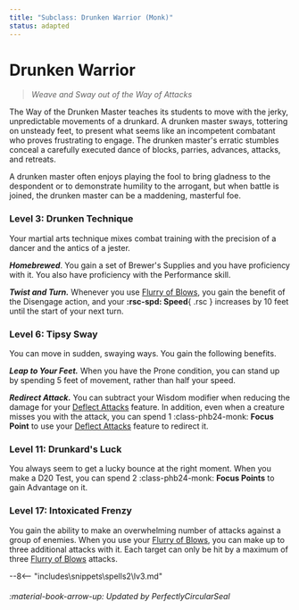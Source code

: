 ```yaml
---
title: "Subclass: Drunken Warrior (Monk)"
status: adapted
---
```


<p style="display:none">
Weave and Sway out of the Way of Attacks
</p>

# Drunken Warrior

> *Weave and Sway out of the Way of Attacks*  

The Way of the Drunken Master teaches its students to move with the jerky, unpredictable movements of a drunkard. A drunken master sways, tottering on unsteady feet, to present what seems like an incompetent combatant who proves frustrating to engage. The drunken master's erratic stumbles conceal a carefully executed dance of blocks, parries, advances, attacks, and retreats.

A drunken master often enjoys playing the fool to bring gladness to the despondent or to demonstrate humility to the arrogant, but when battle is joined, the drunken master can be a maddening, masterful foe.

### Level 3: Drunken Technique

Your martial arts technique mixes combat training with the precision of a dancer and the antics of a jester.

***Homebrewed***. You gain a set of Brewer's Supplies and you have proficiency with it. You also have proficiency with the Performance skill.

***Twist and Turn.*** Whenever you use [Flurry of Blows], you gain the benefit of the Disengage action, and your **:rsc-spd: Speed**{ .rsc } increases by 10 feet until the start of your next turn.

### Level 6: Tipsy Sway

You can move in sudden, swaying ways. You gain the following benefits.

***Leap to Your Feet.*** When you have the Prone condition, you can stand up by spending 5 feet of movement, rather than half your speed.

***Redirect Attack.*** You can subtract your Wisdom modifier when reducing the damage for your [Deflect Attacks] feature. In addition, even when a creature misses you with the attack, you can spend 1 :class-phb24-monk: **Focus Point** to use your [Deflect Attacks] feature to redirect it.

### Level 11: Drunkard's Luck

You always seem to get a lucky bounce at the right moment. When you make a D20 Test, you can spend 2 :class-phb24-monk: **Focus Points** to gain Advantage on it.

### Level 17: Intoxicated Frenzy

You gain the ability to make an overwhelming number of attacks against a group of enemies. When you use your [Flurry of Blows], you can make up to three additional attacks with it. Each target can only be hit by a maximum of three [Flurry of Blows] attacks.

[Deflect Attacks]: index.md#level-3-deflect-attacks
[Flurry of Blows]: index.md#flurry-of-blows

--8<-- "includes\snippets\spells2\lv3.md"

###### :material-book-arrow-up: Updated by *PerfectlyCircularSeal*